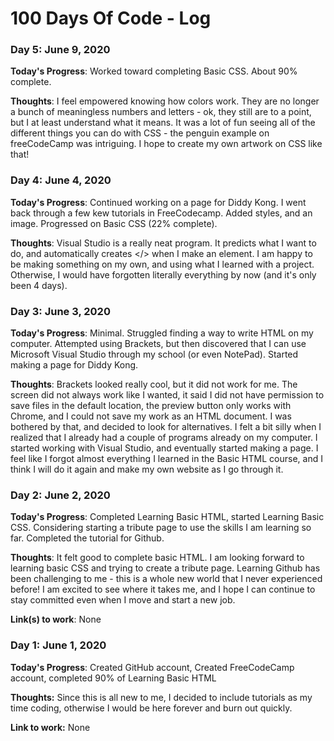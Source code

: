 # 100 Days Of Code - Log

### Day 5: June 9, 2020

**Today's Progress**: Worked toward completing Basic CSS. About 90% complete.

**Thoughts**: I feel empowered knowing how colors work. They are no longer a bunch of meaningless numbers and letters - ok, they still are to a point, but I at least understand what it means. It was a lot of fun seeing all of the different things you can do with CSS - the penguin example on freeCodeCamp was intriguing. I hope to create my own artwork on CSS like that!

### Day 4: June 4, 2020

**Today's Progress**: Continued working on a page for Diddy Kong. I went back through a few kew tutorials in FreeCodecamp. Added styles, and an image. Progressed on Basic CSS (22% complete).

**Thoughts**: Visual Studio is a really neat program. It predicts what I want to do, and automatically creates </> when I make an element. I am happy to be making something on my own, and using what I learned with a project. Otherwise, I would have forgotten literally everything by now (and it's only been 4 days).

### Day 3: June 3, 2020

**Today's Progress**: Minimal. Struggled finding a way to write HTML on my computer. Attempted using Brackets, but then discovered that I can use Microsoft Visual Studio through my school (or even NotePad). Started making a page for Diddy Kong.

**Thoughts**: Brackets looked really cool, but it did not work for me. The screen did not always work like I wanted, it said I did not have permission to save files in the default location, the preview button only works with Chrome, and I could not save my work as an HTML document. I was bothered by that, and decided to look for alternatives. I felt a bit silly when I realized that I already had a couple of programs already on my computer. I started working with Visual Studio, and eventually started making a page. I feel like I forgot almost everything I learned in the Basic HTML course, and I think I will do it again and make my own website as I go through it.

### Day 2: June 2, 2020

**Today's Progress**: Completed Learning Basic HTML, started Learning Basic CSS. Considering starting a tribute page to use the skills I am learning so far. Completed the tutorial for Github.

**Thoughts**: It felt good to complete basic HTML. I am looking forward to learning basic CSS and trying to create a tribute page. Learning Github has been challenging to me - this is a whole new world that I never experienced before! I am excited to see where it takes me, and I hope I can continue to stay committed even when I move and start a new job.

**Link(s) to work**: None

### Day 1: June 1, 2020

**Today's Progress**: Created GitHub account, Created FreeCodeCamp account, completed 90% of Learning Basic HTML

**Thoughts:** Since this is all new to me, I decided to include tutorials as my time coding, otherwise I would be here forever and burn out quickly.

**Link to work:** None
